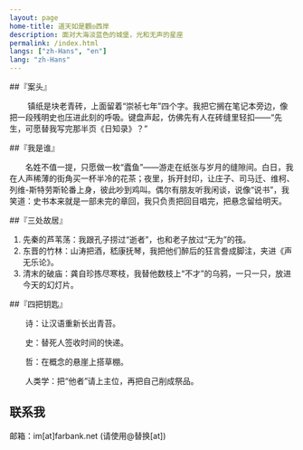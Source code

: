 ```yaml
---
layout: page
home-title: 道天如是觀◎西岸
description: 面对大海淡蓝色的城堡，光和无声的星座
permalink: /index.html
langs: ["zh-Hans", "en"]
lang: "zh-Hans"
---
```


##『案头』

&emsp;&emsp; 镇纸是块老青砖，上面留着“崇祯七年”四个字。我把它搁在笔记本旁边，像把一段残明史也压进此刻的呼吸。键盘声起，仿佛先有人在砖缝里轻扣——“先生，可愿替我写完那半页《日知录》？”

##『我是谁』

&emsp;&emsp;名姓不值一提，只愿做一枚“蠹鱼”——游走在纸张与岁月的缝隙间。白日，我在人声稀薄的街角买一杯半冷的花茶；夜里，拆开封印，让庄子、司马迁、维柯、列维-斯特劳斯轮番上身，彼此吵到鸡叫。偶尔有朋友听我闲谈，说像“说书”，我笑道：史书本来就是一部未完的章回，我只负责把回目唱完，把悬念留给明天。

##『三处故居』

1. 先秦的芦苇荡：我跟孔子捞过“逝者”，也和老子放过“无为”的筏。
2. 东晋的竹林：山涛把酒，嵇康抚琴，我把他们醉后的狂言誊成脚注，夹进《声无乐论》。
3. 清末的破庙：龚自珍拣尽寒枝，我替他数枝上“不才”的乌鸦，一只一只，放进今天的幻灯片。

##『四把钥匙』

&emsp;&emsp;诗：让汉语重新长出青苔。
 
&emsp;&emsp;史：替死人签收时间的快递。
 
&emsp;&emsp;哲：在概念的悬崖上搭草棚。
 
&emsp;&emsp;人类学：把“他者”请上主位，再把自己削成祭品。


## 联系我

邮箱：im[at]farbank.net (请使用@替换[at])
